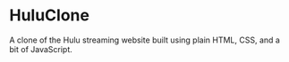 # HuluClone
A clone of the Hulu streaming website built using plain HTML, CSS, and a bit of JavaScript.
